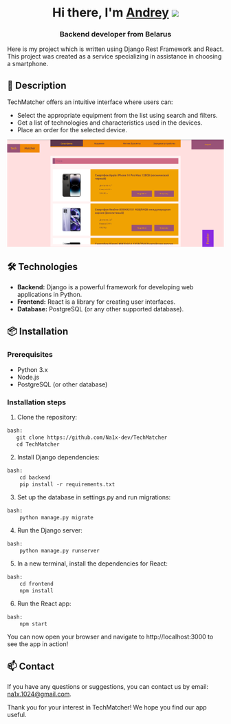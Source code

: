 <h1 align="center">Hi there, I'm <a href="https://github.com/Na1x-dev" target="_blank">Andrey</a> 
<img src="https://github.com/blackcater/blackcater/raw/main/images/Hi.gif" height="32"/></h1>
<h3 align="center">Backend developer from Belarus</h3>

<p>Here is my project which is written using Django Rest Framework and React.  This project was created as a service specializing in assistance in choosing a smartphone.</p>

## 📖 Description

TechMatcher offers an intuitive interface where users can:

- Select the appropriate equipment from the list using search and filters.
- Get a list of technologies and characteristics used in the devices.
- Place an order for the selected device.

<img src="md_imgs/3.png"/>

## 🛠 Technologies

- **Backend:** Django is a powerful framework for developing web applications in Python.
- **Frontend:** React is a library for creating user interfaces.
- **Database:** PostgreSQL (or any other supported database).

## 📦 Installation

### Prerequisites

- Python 3.x
- Node.js
- PostgreSQL (or other database)

### Installation steps

1. Clone the repository:
```
bash:
   git clone https://github.com/Na1x-dev/TechMatcher
   cd TechMatcher
```

2. Install Django dependencies:
```
bash:
    cd backend
    pip install -r requirements.txt
```

3. Set up the database in settings.py and run migrations:
```
bash:
    python manage.py migrate
```
4. Run the Django server:
```
bash:
    python manage.py runserver
```

5. In a new terminal, install the dependencies for React:
```
bash:
    cd frontend
    npm install
```
6. Run the React app:
```
bash:
    npm start
```
You can now open your browser and navigate to http://localhost:3000 to see the app in action!

## 📫 Contact

If you have any questions or suggestions, you can contact us by email: na1x.1024@gmail.com.

Thank you for your interest in TechMatcher! We hope you find our app useful.